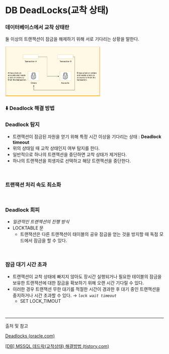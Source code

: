# DB DeadLocks(교착 상태)

### 데이터베이스에서 교착 상태란

둘 이상의 트랜잭션이 잠금을 해제하기 위해 서로 기다리는 상황을 말한다.

<img src="./images/deadlock.gif" width="60%">

</br>

### ⬇️ Deadlock 해결 방법

### Deadlock 탐지

- 트랜잭션이 잠금된 자원을 얻기 위해 특정 시간 이상을 기다리는 상태 : **Deadlock timeout**
- 위의 상태일 때 교착 상태인지 여부 탐지를 한다.
- 일반적으로 하나의 트랜잭션을 중단하면 교착 상태가 제거된다.
- 하나의 트랜잭션을 희생자로 선택하고 해당 트랜잭션을 중단한다.

</br>

### 트랜잭션 처리 속도 최소화

</br>

### Deadlock 회피

- *일관적인 트랜잭션의 진행 방식*
- LOCKTABLE 문
    - 트랜잭션은 다른 트랜잭션이 태이블의 공유 잠금을 얻는 것을 방지할 때 독점 모드에서 잠금을 할 수 있다.

</br>

### 잠금 대기 시간 초과

- 트랜잭션이 교착 상태에 빠지지 않아도 장시간 실행되거나 필요한 테이블의 잠금을 보유한 트랜잭션에 대한 잠금을 확보하기 위해 오랜 시간 기다릴 수 있다.
- 이러한 경우 트랜잭션 무한 대기를 적절한 시간이 경과한 후 대기 중인 트랜잭션을 중지하거나 시간 초과할 수 있다. → *`lock wait timeout`*
    - SET LOCK_TIMOUT
    

</br>

---

출처 및 참고

[Deadlocks (oracle.com)](https://docs.oracle.com/javadb/10.6.2.1/devguide/cdevconcepts28436.html)

[[DB] MSSQL 데드락(교착상태) 해결방법 (tistory.com)](https://sosopro.tistory.com/55)

